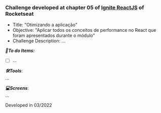 ### Challenge developed at chapter 05 of [Ignite ReactJS](https://www.rocketseat.com.br/ignite) of Rocketseat

 - Title: "Otimizando a aplicação"
 - Objective: "Aplicar todos os conceitos de performance no React que foram apresentados durante o módulo"
 - Challenge Description: ...

***:checkered_flag:To do Items:***  
  - [ ] ...

***🛠Tools***:  
...

***:computer:Screens***:  
...

Developed in 03/2022
